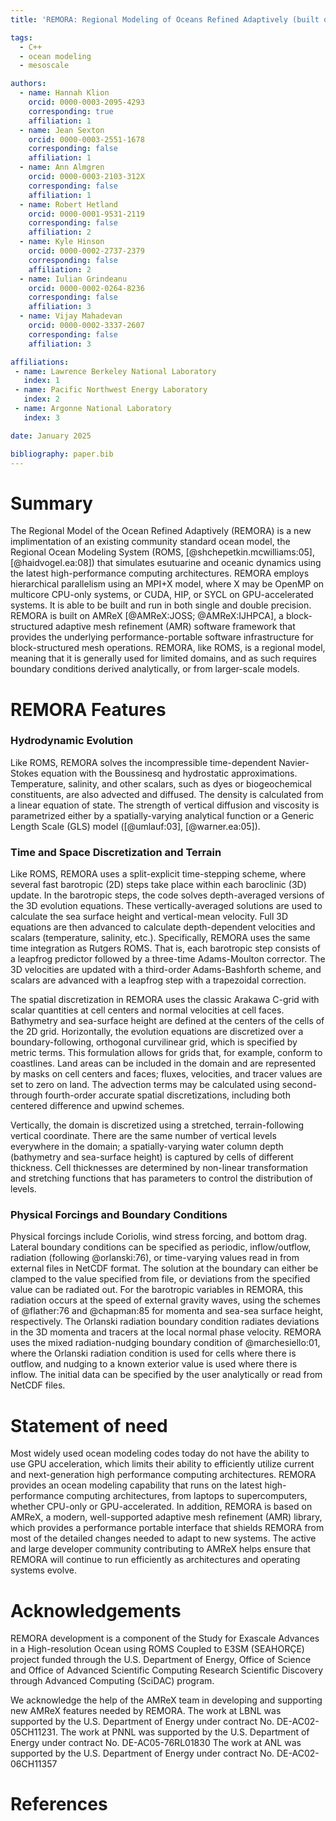 ```yaml
---
title: 'REMORA: Regional Modeling of Oceans Refined Adaptively (built on AMReX)'

tags:
  - C++
  - ocean modeling
  - mesoscale

authors:
  - name: Hannah Klion
    orcid: 0000-0003-2095-4293
    corresponding: true
    affiliation: 1
  - name: Jean Sexton
    orcid: 0000-0003-2551-1678
    corresponding: false
    affiliation: 1
  - name: Ann Almgren
    orcid: 0000-0003-2103-312X
    corresponding: false
    affiliation: 1
  - name: Robert Hetland
    orcid: 0000-0001-9531-2119
    corresponding: false
    affiliation: 2
  - name: Kyle Hinson
    orcid: 0000-0002-2737-2379
    corresponding: false
    affiliation: 2
  - name: Iulian Grindeanu
    orcid: 0000-0002-0264-8236
    corresponding: false
    affiliation: 3
  - name: Vijay Mahadevan
    orcid: 0000-0002-3337-2607
    corresponding: false
    affiliation: 3

affiliations:
 - name: Lawrence Berkeley National Laboratory
   index: 1
 - name: Pacific Northwest Energy Laboratory
   index: 2
 - name: Argonne National Laboratory
   index: 3

date: January 2025

bibliography: paper.bib
---
```


# Summary

The Regional Model of the Ocean Refined Adaptively (REMORA) is a new implimentation 
of an existing community standard ocean model, 
the Regional Ocean Modeling System 
(ROMS, [@shchepetkin.mcwilliams:05], [@haidvogel.ea:08]) that simulates esutuarine and oceanic 
dynamics using the latest high-performance computing architectures.
REMORA employs hierarchical parallelism using an MPI+X model, where X may be OpenMP on
multicore CPU-only systems, or CUDA, HIP, or SYCL on GPU-accelerated systems.
It is able to be built and run in both single and double precision.
REMORA is built on AMReX [@AMReX:JOSS; @AMReX:IJHPCA],
a block-structured adaptive mesh refinement (AMR) software framework that
provides the underlying performance-portable software infrastructure for block-structured mesh operations.
REMORA, like ROMS, is a regional model, meaning that it is generally used for limited domains, 
and as such requires boundary conditions derived analytically, or from larger-scale models.

# REMORA Features

### Hydrodynamic Evolution

Like ROMS, REMORA solves the incompressible time-dependent Navier-Stokes equation with the Boussinesq and hydrostatic approximations.
Temperature, salinity, and other scalars, such as dyes or biogeochemical constituents, are also advected and diffused.
The density is calculated from a linear equation of state. The strength of vertical diffusion and viscosity is parametrized either by a spatially-varying analytical function or a Generic Length Scale (GLS) model ([@umlauf:03], [@warner.ea:05]).

### Time and Space Discretization and Terrain

Like ROMS, REMORA uses a split-explicit time-stepping scheme, where several fast barotropic (2D) steps take place within each baroclinic (3D) update.
In the barotropic steps, the code solves depth-averaged versions of the 3D evolution equations.
These vertically-averaged solutions are used to calculate the sea surface height and vertical-mean velocity.
Full 3D equations are then advanced to calculate depth-dependent velocities and scalars (temperature, salinity, etc.). 
Specifically, REMORA uses the same time integration as Rutgers ROMS.
That is, each barotropic step consists of a leapfrog predictor followed by a three-time Adams-Moulton corrector.
The 3D velocities are updated with a third-order Adams-Bashforth scheme, and scalars are advanced with a leapfrog step with a trapezoidal correction.

The spatial discretization in REMORA uses the classic Arakawa C-grid with
scalar quantities at cell centers and normal velocities at cell faces.
Bathymetry and sea-surface height are defined at the centers of the cells of the 2D grid.
Horizontally, the evolution equations are discretized over a boundary-following, orthogonal curvilinear grid, which is specified by metric terms.
This formulation allows for grids that, for example, conform to coastlines.
Land areas can be included in the domain and are represented by masks on cell centers and faces; fluxes, velocities, and tracer values are set to zero on land.
The advection terms may be calculated using second- through fourth-order accurate
spatial discretizations, including both centered difference and upwind
schemes.

Vertically, the domain is discretized using a stretched, terrain-following vertical coordinate.
There are the same number of vertical levels everywhere in the domain; a spatially-varying water column depth (bathymetry and sea-surface height) is captured by cells of different thickness.
Cell thicknesses are determined by non-linear transformation and stretching functions that has parameters to control the distribution of levels.

### Physical Forcings and Boundary Conditions

Physical forcings include Coriolis, wind stress forcing, and bottom drag.
Lateral boundary conditions can be specified as periodic, inflow/outflow, radiation (following @orlanski:76), 
or time-varying values read in from external files in NetCDF format.
The solution at the boundary can either be clamped to the value specified from file, or deviations from the specified value can be radiated out.
For the barotropic variables in REMORA, this radiation occurs at the speed of external gravity waves, using the schemes of @flather:76 and @chapman:85 for momenta and sea-sea surface height, respectively.
The Orlanski radiation boundary condition radiates deviations in the 3D momenta and tracers at the local normal phase velocity.
REMORA uses the mixed radiation-nudging boundary condition of @marchesiello:01, where the Orlanski radiation condition is used for cells
where there is outflow, and nudging to a known exterior value is used where there is inflow.
The initial data can be specified by the user analytically or read from NetCDF files.

# Statement of need

Most widely used ocean modeling codes today do not have the
ability to use GPU acceleration, which limits their ability to
efficiently utilize current and next-generation high performance computing
architectures.  REMORA provides an ocean modeling capability that runs on the latest high-performance
computing architectures, from laptops to supercomputers,
whether CPU-only or GPU-accelerated.  In addition, REMORA is based on AMReX,
a modern, well-supported adaptive mesh refinement (AMR) library,
which provides a performance portable interface that shields REMORA
from most of the detailed changes needed to adapt to new systems.
The active and large developer community contributing to AMReX helps ensure
that REMORA will continue to run efficiently as architectures and operating systems
evolve.

# Acknowledgements

REMORA development is a component of the Study for Exascale Advances in a High-resolution Ocean using ROMS Coupled to E3SM (SEAHORÇE) project funded through the U.S. Department of Energy, Office of Science and Office of Advanced Scientific Computing Research Scientific Discovery through Advanced Computing (SciDAC) program.

We acknowledge the help of the AMReX team
in developing and supporting new AMReX features needed by REMORA.
The work at LBNL was supported by the U.S. Department of Energy
under contract No. DE-AC02-05CH11231.
The work at PNNL was supported by the U.S. Department of Energy
under contract No. DE-AC05-76RL01830
The work at ANL was supported by the U.S. Department of Energy
under contract No. DE-AC02-06CH11357

# References

